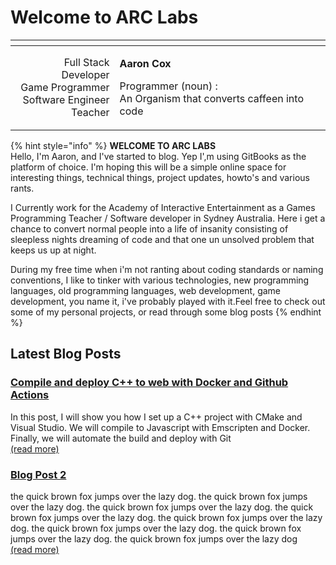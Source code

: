 # Welcome to ARC Labs



<table>
  <thead>
    <tr>
      <th style="text-align:right"></th>
      <th style="text-align:left"></th>
    </tr>
  </thead>
  <tbody>
    <tr>
      <td style="text-align:right">Full Stack Developer
        <br />Game Programmer
        <br />Software Engineer
        <br />Teacher</td>
      <td style="text-align:left">
        <p><b>Aaron Cox</b>
        </p>
        <p>Programmer (noun) :
          <br />An Organism that converts caffeen into code</p>
        <p></p>
      </td>
    </tr>
  </tbody>
</table>

{% hint style="info" %}
**WELCOME TO ARC LABS**  
Hello, I'm Aaron, and I've started to blog. Yep I',m using GitBooks as the platform of choice. I'm hoping this will be a simple online space for interesting things, technical things, project updates, howto's and various rants.

I Currently work for the Academy of Interactive Entertainment as a Games Programming Teacher / Software developer in Sydney Australia. Here i get a chance to convert normal people into a life of insanity consisting of sleepless nights dreaming of code and that one un unsolved problem that keeps us up at night.

During my free time when i'm not ranting about coding standards or naming conventions, I like to tinker with various technologies, new programming languages, old programming languages, web development, game development, you name it, i've probably played with it.Feel free to check out some of my personal projects, or read through some blog posts
{% endhint %}

## Latest Blog Posts

### [Compile and deploy C++ to web with Docker and Github Actions](posts/blog-post-1.md)

In this post, I will show you how I set up a C++ project with CMake and Visual Studio. We will compile to Javascript with Emscripten and Docker. Finally, we will automate the build and deploy with Git  
[\(read more\)](posts/blog-post-1.md)

### [Blog Post 2](posts/blog-post-2/)

the quick brown fox jumps over the lazy dog. the quick brown fox jumps over the lazy dog. the quick brown fox jumps over the lazy dog. the quick brown fox jumps over the lazy dog. the quick brown fox jumps over the lazy dog. the quick brown fox jumps over the lazy dog. the quick brown fox jumps over the lazy dog. the quick brown fox jumps over the lazy dog  
[\(read more\)](posts/blog-post-2/)

